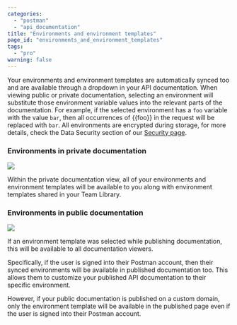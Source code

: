 ```yaml
---
categories:
  - "postman"
  - "api_documentation"
title: "Environments and environment templates"
page_id: "environments_and_environment_templates"
tags: 
  - "pro"
warning: false
---
```


Your environments and environment templates are automatically synced too and are available through a dropdown in your API documentation. When viewing public or private documentation, selecting an environment will substitute those environment variable values into the relevant parts of the documentation. For example, if the selected environment has a `foo` variable with the value `bar`, then all occurrences of {{foo}} in the request will be replaced with `bar`. All environments are encrypted during storage, for more details, check the Data Security section of our [Security page](https://www.getpostman.com/security).

### Environments in private documentation

![](https://s3.amazonaws.com/postman-static-getpostman-com/postman-docs/59051870.png)

Within the private documentation view, all of your environments and environment templates will be available to you along with environment templates shared in your Team Library.

### Environments in public documentation

![](https://s3.amazonaws.com/postman-static-getpostman-com/postman-docs/59052121.png)

If an environment template was selected while publishing documentation, this will be available to all documentation viewers.

Specifically, if the user is signed into their Postman account, then their synced environments will be available in published documentation too. This allows them to customize your published API documentation to their specific environment.

However, if your public documentation is published on a custom domain, only the environment template will be available in the published page even if the user is signed into their Postman account.
